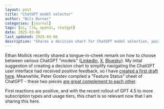 ```yaml
---
layout: post
title: "ChatGPT model selector"
author: "Nils Durner"
categories: [journal]
tags: [ai, llm, openai, chatgpt]
date: 2025-03-06
last_updated: 2025-03-06
description: "Shares a decision chart for ChatGPT model selection, pairing Mollick’s humor with Gostev’s feature status, and updated for GPT-4.5 rollout across tiers."
---
```


Ethan Mollick recently shared a tongue-in-cheek remark on how to choose between various ChatGPT "models" ([LinkedIn](https://www.linkedin.com/posts/emollick_when-picking-among-the-9-ai-models-that-are-activity-7301077399763320832-Z8MV?utm_source=share&utm_medium=member_desktop&rcm=ACoAAAGX2jIBd6RDsNRYv13Bvu3x4nnCNu96SEw), [X](https://x.com/emollick/status/1895308482028675291), [Bluesky](https://bsky.app/profile/emollick.bsky.social/post/3lj7heghmgc2x)). My inital suggestion of creating a decision chart to simplify navigating the ChatGPT user interface had received positive feedback, so I have [created a first draft here](/chatgpt_selector/chatgpt-selector). Meanwhile, Peter Gostev compiled a "Feature Status" sheet of ChatGPT - these two pieces [are great complement to each other](https://www.linkedin.com/feed/update/urn:li:activity:7302830959681261571?commentUrn=urn%3Ali%3Acomment%3A%28activity%3A7302830959681261571%2C7302839567450075136%29&dashCommentUrn=urn%3Ali%3Afsd_comment%3A%287302839567450075136%2Curn%3Ali%3Aactivity%3A7302830959681261571%29).

First reactions are positive, and with the recent rollout of GPT 4.5 to more subscription types and usage tiers, this chart is so relevant now that I am sharing this here.